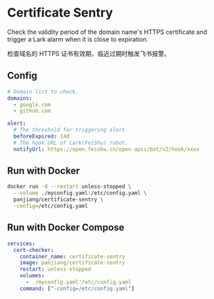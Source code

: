 # Certificate Sentry

Check the validity period of the domain name's HTTPS certificate and trigger a Lark alarm when it is close to expiration.

检查域名的 HTTPS 证书有效期，临近过期时触发飞书报警。

## Config

```yaml
# Domain list to check.
domains:
  - google.com
  - github.com

alert:
  # The threshold for triggering alert.
  beforeExpired: 14d
  # The hook URL of Lark(FeiShu) robot.
  notifyUrl: https://open.feishu.cn/open-apis/bot/v2/hook/xxxx
```

## Run with Docker

```sh
docker run -d --restart unless-stopped \
  --volume ./myconfig.yaml:/etc/config.yaml \
  panjiang/certificate-sentry \
  -config=/etc/config.yaml
```

## Run with Docker Compose

```yaml
services:
  cert-checker:
    container_name: certificate-sentry
    image: panjiang/certificate-sentry
    restart: unless-stopped
    volumes:
      - ./myconfig.yaml:/etc/config.yaml
    command: ["-config=/etc/config.yaml"]
```
